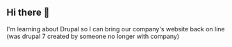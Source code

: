 ## Hi there 👋
I'm learning about Drupal so I can bring our company's website back on line (was drupal 7 created by someone no longer with company)
<!--
**JimShane/JimShane** is a ✨ _special_ ✨ repository because its `README.md` (this file) appears on your GitHub profile.


